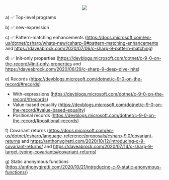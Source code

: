 <center>
  <img src="https://orly-appstore.herokuapp.com/generate?title=.NET%205%20%26%20C%23%209&top_text=Just%20the%20latest%20and%20greatest&author=Thomas%20Br%C3%BCggemann&image_code=6&theme=7&guide_text=A%20Hands-on%20Overview&guide_text_placement=bottom_right" />
</center>

a) ✅ Top-level programs

b) ✅ new-expression

c) ✅ Pattern-matching enhancements (https://docs.microsoft.com/en-us/dotnet/csharp/whats-new/csharp-9#pattern-matching-enhancements and https://daveabrock.com/2020/07/06/c-sharp-9-pattern-matching)

d) ✅ Init-only properties (https://devblogs.microsoft.com/dotnet/c-9-0-on-the-record/#init-only-properties and https://daveabrock.com/2020/06/29/c-sharp-9-deep-dive-inits)

e) Records (https://devblogs.microsoft.com/dotnet/c-9-0-on-the-record/#records)

- With-expressions (https://devblogs.microsoft.com/dotnet/c-9-0-on-the-record/#records)
- Value-based equality (https://devblogs.microsoft.com/dotnet/c-9-0-on-the-record/#value-based-equality)
- Positional records (https://devblogs.microsoft.com/dotnet/c-9-0-on-the-record/#positional-records)

f) Covariant returns (https://docs.microsoft.com/en-us/dotnet/csharp/language-reference/proposals/csharp-9.0/covariant-returns and https://anthonygiretti.com/2020/10/12/introducing-c-9-covariant-returns/ and https://daveabrock.com/2020/07/14/c-sharp-9-target-typing-covariants#covariant-returns)

g) Static anonymous functions (https://anthonygiretti.com/2020/10/21/introducing-c-9-static-anonymous-functions/)
